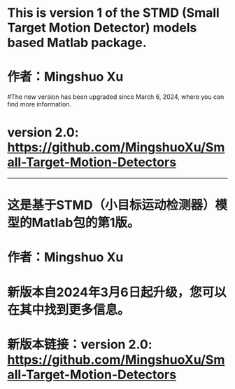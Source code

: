 # This is version 1 of the STMD (Small Target Motion Detector) models based Matlab package.
# 作者：Mingshuo Xu
#The new version has been upgraded since March 6, 2024, where you can find more information.
# version 2.0: https://github.com/MingshuoXu/Small-Target-Motion-Detectors

------------------------
# 这是基于STMD（小目标运动检测器）模型的Matlab包的第1版。
# 作者：Mingshuo Xu
# 新版本自2024年3月6日起升级，您可以在其中找到更多信息。
# 新版本链接：version 2.0: https://github.com/MingshuoXu/Small-Target-Motion-Detectors
